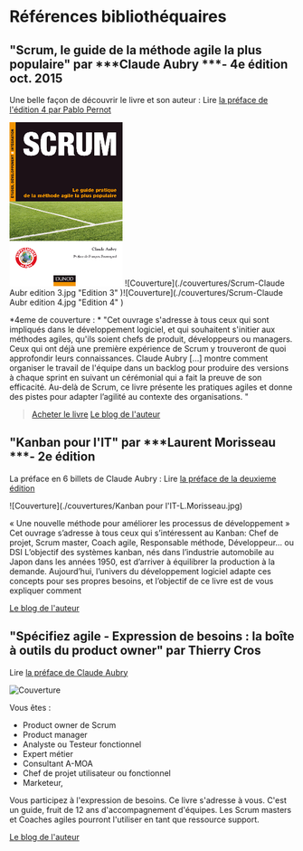 # Références bibliothéquaires

## "Scrum, le guide de la méthode agile la plus populaire" par  ***Claude Aubry ***- 4e édition oct. 2015

Une belle façon de découvrir le livre et son auteur : Lire  [la préface de l'édition 4 par Pablo Pernot](http://www.areyouagile.com/2015/10/preface-scrum-4eme-edition/)

![Couverture](./couvertures/claude-aubry-livre-scrum.png "Edition 1" ) ![Couverture](./couvertures/Scrum-Claude Aubr edition 3.jpg "Edition 3" )![Couverture](./couvertures/Scrum-Claude Aubr edition 4.jpg "Edition 4" )

*4eme de couverture : * "Cet ouvrage s'adresse à tous ceux qui sont impliqués dans le développement logiciel, et qui souhaitent s'initier aux méthodes agiles, qu'ils soient chefs de produit, développeurs ou managers.
Ceux qui ont déjà une première expérience de Scrum y trouveront de quoi approfondir leurs connaissances. Claude Aubry […] montre comment organiser le travail de l'équipe dans un backlog pour produire des versions à chaque sprint en suivant un cérémonial qui a fait la preuve de son efficacité. 
Au-delà de Scrum, ce livre présente les pratiques agiles et donne des pistes pour adapter l’agilité au contexte des organisations. "

>[Acheter le livre](http://www.amazon.fr/Scrum-guide-pratique-m%C3%A9thode-populaire/dp/2100738747)
[Le blog  de l'auteur](http://www.aubryconseil.com/)


## "Kanban pour l'IT" par  ***Laurent Morisseau ***- 2e édition 
La préface en 6 billets de Claude Aubry : Lire [la préface de la deuxieme édition](http://www.aubryconseil.com/post/Preface-de-Kanban-pour-l-IT-1)

![Couverture](./couvertures/Kanban pour l'IT-L.Morisseau.jpg)

« Une nouvelle méthode pour améliorer les processus de développement » 
Cet ouvrage s’adresse à tous ceux qui s’intéressent au Kanban: Chef de projet, Scrum master, Coach agile, Responsable méthode, Développeur… ou DSI
L’objectif des systèmes kanban, nés dans l’industrie automobile au Japon dans les années 1950, est d’arriver à équilibrer la production à la demande.
Aujourd’hui, l’univers du développement logiciel adapte ces concepts pour ses propres besoins, et l’objectif de ce livre est de vous expliquer comment 

[Le blog  de l'auteur](http://www.morisseauconsulting.com/)

## "Spécifiez agile - Expression de besoins : la boîte à outils du product owner" par  Thierry Cros
Lire [la préface de Claude Aubry](http://www.aubryconseil.com/post/Preface-de-Specifiez-agile)

![Couverture](./couvertures/SpécifiezAgile.png)

Vous êtes :
- Product owner de Scrum
- Product manager
- Analyste ou Testeur fonctionnel
- Expert métier
- Consultant A-MOA
- Chef de projet utilisateur ou fonctionnel
- Marketeur,

Vous participez à l'expression de besoins.
Ce livre s'adresse à vous. C'est un guide, fruit de 12 ans d'accompagnement d'équipes.
Les Scrum masters et Coaches agiles pourront l'utiliser en tant que ressource support.

[Le blog  de l'auteur](http://thierrycros.net)
